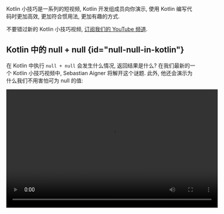 [//]: # (title: Kotlin 小技巧)

Kotlin 小技巧是一系列的短视频, Kotlin 开发组成员向你演示, 使用 Kotlin 编写代码时更加高效, 更加符合惯用法, 更加有趣的方式.

不要错过新的 Kotlin 小技巧视频, [订阅我们的 YouTube 频道](https://www.youtube.com/channel/UCP7uiEZIqci43m22KDl0sNw).

## Kotlin 中的 null + null {id="null-null-in-kotlin"}

在 Kotlin 中执行 `null + null` 会发生什么情况, 返回结果是什么?
在我们最新的一个 Kotlin 小技巧视频中, Sebastian Aigner 将解开这个谜题.
此外, 他还会演示为什么我们不用害怕可为 null 的值:

<video width="560" height="315" src="https://www.youtube.com/v/wwplVknTza4" title="Kotlin Tips: null + null in Kotlin"/>

## 去除集合中的重复元素 {id="deduplicating-collection-items"}

得到了一个包含重复元素的 Kotlin 集合吗? 需要只包含唯一元素的集合?
请看这个 Kotlin 小技巧视频, Sebastian Aigner 向你演示如何从你的 List 中删除重复元素, 或者转换为 Set:

<video width="560" height="315" src="https://www.youtube.com/v/ECOf0PeSANw" title="Kotlin Tips: Deduplicating Collection Items"/>

## 挂起(Suspend)与内联(Inline) 之谜 {id="the-suspend-and-inline-mystery"}

为什么
[`repeat()`](https://kotlinlang.org/api/latest/jvm/stdlib/kotlin/repeat.html),
[`map()`](https://kotlinlang.org/api/latest/jvm/stdlib/kotlin.collections/map.html)
和 [`filter()`](https://kotlinlang.org/api/latest/jvm/stdlib/kotlin.collections/filter.html)
之类的函数在它们的 Lambda 表达式参数中接受挂起函数,
尽管它们的方法签名并没有标记为与协程相关?
在这一期的 Kotlin 小技巧视频中, Sebastian Aigner 会解开这个谜题: 与 inline 修饰符有关:

<video width="560" height="315" src="https://www.youtube.com/v/R2395u7SdcI" title="Kotlin Tips: The Suspend and Inline Mystery"/>

## 使用完整限定名称(fully qualified name)解决声明的遮盖(Shadowing)问题 {id="unshadowing-declarations-with-their-fully-qualified-name"}

遮盖(Shadowing)是指在同一个作用域内出现 2 个相同名称的声明. 这时, 会使用哪一个?
在这一期的 Kotlin 小技巧视频中, Sebastian Aigner 向你演示一个简单的 Kotlin 技巧,
使用完整限定名称(fully qualified name), 来正确调用你需要的那个函数:

<video width="560" height="315" src="https://www.youtube.com/v/mJRzF9WtCpU" title="Kotlin Tips: Unshadowing Declarations"/>

## 在 Elvis 操作符中返回或抛出异常 {id="return-and-throw-with-the-elvis-operator"}

[Elvis 操作符](null-safety.md#elvis-operator) 再次进入我们的视野!
Sebastian Aigner 向你解释为什么这个操作符使用那位著名歌手的名字来命名, 以及在 Kotlin 中如何使用 `?:` 进行返回, 或抛出异常.
幕后的神奇实现是什么呢? 请参见 [Nothing 类型](https://kotlinlang.org/api/latest/jvm/stdlib/kotlin/-nothing.html).

<video width="560" height="315" src="https://www.youtube.com/v/L8aFK7QrbA8" title="Kotlin Tips: Return and Throw with the Elvis Operator"/>

## 解构声明(Destructuring Declaration) {id="destructuring-declarations"}

使用 Kotlin 中的 [解构声明(Destructuring Declaration)](destructuring-declarations.md), 你可以从单个对象一次性创建多个变量.
在这个视频中, Sebastian Aigner 向你演示各种可以解构的对象 – Pair, List, Maps, 等等.
你自己的对象又如何呢? Kotlin 的组件函数对此也提供了答案:

<video width="560" height="315" src="https://www.youtube.com/v/zu1PUAvk_Lw" title="Kotlin Tips: Destructuring Declarations"/>

## 可为 null 的值的操作符函数 {id="operator-functions-with-nullable-values"}

在 Kotlin 中, 你可以对你的类覆盖操作符, 比如加和减, 并提供你自己的逻辑. 但如果你想要在操作符的左侧和右侧都允许 null 值, 这时该怎么办?
在这个视频中, Sebastian Aigner 解答了这个问题:

<video width="560" height="315" src="https://www.youtube.com/v/x2bZJv8i0vw" title="Kotlin Tips: Operator Functions With Nullable Values"/>

## 测量代码执行时间 {id="timing-code"}

请看 Sebastian Aigner 介绍
[`measureTimedValue()`](https://kotlinlang.org/api/latest/jvm/stdlib/kotlin.time/measure-timed-value.html)
函数, 学习如何测量你的代码的执行时间:

<video width="560" height="315" src="https://www.youtube.com/v/j_LEcry7Pms" title="Kotlin Tips: Timing Code"/>

## 循环的改进 {id="improving-loops"}

在这个视频中, Sebastian Aigner 会演示如何改进 [循环](control-flow.md#for-loops), 让你的代码更加易读, 易懂, 简洁:

<video width="560" height="315" src="https://www.youtube.com/v/i-kyPp1qFBA" title="Kotlin Tips: Improving Loops"/>

## 字符串 {id="strings"}

在这一期中, Kate Petrova 演示 3 个小技巧, 帮助你在 Kotlin 中处理 [字符串](strings.md):

<video width="560" height="315" src="https://www.youtube.com/v/IL3RLKvWJF4" title="Kotlin Tips: Strings"/>

## Elvis 操作符的复杂运用 {id="doing-more-with-the-elvis-operator"}

在这个视频中, Sebastian Aigner 演示如何向 [Elvis 操作符](null-safety.md#elvis-operator) 添加更多逻辑, 比如对操作符右侧输出日志:

<video width="560" height="315" src="https://www.youtube.com/v/L9wqYQ-fXaM" title="Kotlin Tips: The Elvis Operator"/>

## Kotlin 集合 {id="kotlin-collections"}

在这一期中, Kate Petrova 演示 3 个小技巧, 帮助你处理 [Kotlin 集合](collections-overview.md):

<video width="560" height="315" src="https://www.youtube.com/v/ApXbm1T_eI4" title="Kotlin Tips: Kotlin Collections"/>

## 下一步做什么? {id="what-s-next"}

* 在我们的 [YouTube 播放列表](https://youtube.com/playlist?list=PLlFc5cFwUnmyDrc-mwwAL9cYFkSHoHHz7) 中查看 Kotlin 小技巧的完整列表
* 学习如何编写 [针对常见问题的 Kotlin 惯用代码](idioms.md)
